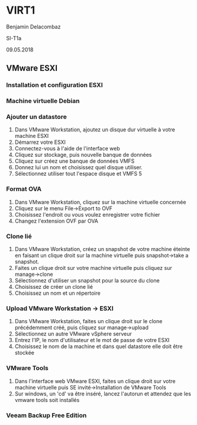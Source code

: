 # VIRT1

Benjamin Delacombaz

SI-T1a

09.05.2018

## VMware ESXI

### Installation et configuration ESXI


### Machine virtuelle Debian


### Ajouter un datastore

1. Dans VMware Workstation, ajoutez un disque dur virtuelle à votre machine ESXI
2. Démarrez votre ESXI
3. Connectez-vous à l'aide de l'interface web
4. Cliquez sur stockage, puis nouvelle banque de données
5. Cliquez sur créez une banque de données VMFS
6. Donnez lui un nom et choisissez quel disque utiliser.
7. Sélectionnez utiliser tout l'espace disque et VMFS 5

### Format OVA

1. Dans VMware Workstation, cliquez sur la machine virtuelle concernée
2. Cliquez sur le menu File->Export to OVF
3. Choisissez l'endroit ou vous voulez enregistrer votre fichier
4. Changez l'extension OVF par OVA

### Clone lié

1. Dans VMware Workstation, créez un snapshot de votre machine éteinte en faisant un clique droit sur la machine virtuelle puis snapshot->take a snapshot.
2. Faites un clique droit sur votre machine virtuelle puis cliquez sur manage->clone
3. Sélectionnez d'utiliser un snapshot pour la source du clone
4. Choisissez de créer un clone lié
5. Choisissez un nom et un répertoire

### Upload VMware Workstation -> ESXI

1. Dans VMware Workstation, faites un clique droit sur le clone précédemment créé, puis cliquez sur manage->upload
2. Sélectionnez un autre VMware vSphere serveur
3. Entrez l'IP, le nom d'utilisateur et le mot de passe de votre ESXI
4. Choisissez le nom de la machine et dans quel datastore elle doit être stockée

### VMware Tools

1. Dans l'interface web VMware ESXI, faites un clique droit sur votre machine virtuelle puis SE invité->Installation de VMware Tools
2. Sur windows, un 'cd' va être inséré, lancez l'autorun et attendez que les vmware tools soit installés

### Veeam Backup Free Edition


